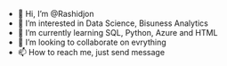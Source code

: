 - 👋 Hi, I’m @Rashidjon
- 👀 I’m interested in Data Science, Bisuness Analytics
- 🌱 I’m currently learning SQL, Python, Azure and HTML
- 💞️ I’m looking to collaborate on evrything
- 📫 How to reach me, just send message

<!---
Rasidjon/Rasidjon is a ✨ special ✨ repository because its `README.md` (this file) appears on your GitHub profile.
You can click the Preview link to take a look at your changes.
--->
